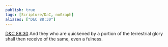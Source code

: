 ```yaml
---
publish: true
tags: [Scripture/DaC, noGraph]
aliases: ["D&C 88:30"]
---
```

[D&C 88:30](https://churchofjesuschrist.org/study/scriptures/dc-testament/dc/88?lang=eng&id=p30#p30) And they who are quickened by a portion of the terrestrial glory shall then receive of the same, even a fulness.

